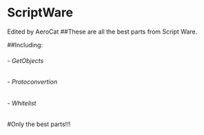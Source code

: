 # ScriptWare
Edited by AeroCat
##These are all the best parts from Script Ware.

##Including:

###### - GetObjects
###### - Protoconvertion
###### - Whitelist

#Only the best parts!!!
